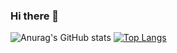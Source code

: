### Hi there 👋

![Anurag's GitHub stats](https://github-readme-stats.vercel.app/api?username=eliasg1140&show_icons=true&theme=dark)
[![Top Langs](https://github-readme-stats.vercel.app/api/top-langs/?username=eliasg1140)](https://github.com/anuraghazra/github-readme-stats)


<!--
**EliasG1140/EliasG1140** is a ✨ _special_ ✨ repository because its `README.md` (this file) appears on your GitHub profile.

Here are some ideas to get you started:

- 🔭 I’m currently working on ...
- 🌱 I’m currently learning ...
- 👯 I’m looking to collaborate on ...
- 🤔 I’m looking for help with ...
- 💬 Ask me about ...
- 📫 How to reach me: ...
- 😄 Pronouns: ...
- ⚡ Fun fact: ...
-->
